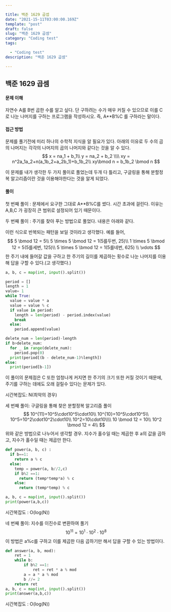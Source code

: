 ```yaml
---

title: 백준 1629 곱셉
date: "2021-15-11T03:00:00.169Z"
template: "post"
draft: false
slug: "백준 1629 곱셈"
category: "Coding test"
tags:

  - "Coding test"
description: "백준 1629 곱셈"

---
```


## 백준 1629 곱셈

#### 문제 이해

자연수 A를 B번 곱한 수를 알고 싶다. 단 구하려는 수가 매우 커질 수 있으므로 이를 C로 나눈 나머지를 구하는 프로그램을 작성하시오.
즉, A**B%C 를 구하라는 말이다. 

#### 접근 방법

문제를 풀기전에 미리 하나의 수학적 지식을 알 필요가 있다. 아래의 이유로 두 수의 곱의 나머지는 각각의 나머지의 곱의 나머지와 같다는 것을 알 수 있다.
$$
x = na_1 + b_1\\
y = na_2 + b_2
\\\\
xy = n^2a_1a_2+n(a_1b_2+a_2b_1)+b_1b_2\\
xy\bmod n = b_1b_2 \bmod n
$$


이 문제를 내가 생각한 두 가지 풀이로 풀었는데 두개 다 틀리고, 구글링을 통해 분할정복 알고리즘이란 것을 이용해야한다는 것을 알게 되었다.

#### 풀이 

첫 번째 풀이 : 문제에서 요구한 그대로 A**B%C를 썼다. 시간 초과에 걸린다. 이유는 A,B,C 가 굉장히 큰 범위로 설정되어 있기 때문이다.

두 번째 풀이 : 주기를 찾아 푸는 방법으로 풀었다. 내용은 아래와 같다. 

이런 식으로 반복되는 패턴을 보일 것이라고 생각했다. 
예를 들어, 
$$
5 \bmod 12 = 5\\
5 \times 5 \bmod 12 = 1(5를두번, 25)\\ 
1 \times 5 \bmod 12 = 5(5를세번, 125)\\
5 \times 5 \bmod 12 = 1(5를네번, 625) \\
\vdots
$$
한 주기 내에 들어갈 값을 구하고 한 주기의 길이를 제곱하는 횟수로 나눈 나머지를 이용해 답을 구할 수 있다.(고 생각했다.)

```python
a, b, c = map(int, input().split())

period = []
length = 1
value= 1
while True:
  value = value * a
  value = value % c
  if value in period:
    length = len(period) - period.index(value)
    break
  else:
    period.append(value)

delete_num = len(period)-length
if b>delete_num:
  for _ in range(delete_num):
    period.pop(0)
  print(period[(b - delete_num-1)%length])
else:
  print(period[b-1])
```

이 풀이의 문제점은 C 또한 엄청나게 커지면 한 주기의 크기 또한 커질 것이기 때문에, 주기를 구하는 데에도 오래 걸릴수 있다는 문제가 있다. 

시간복잡도: N(최악의 경우)

세 번째 풀이: 구글링을 통해 찾은 분할정복 알고리즘 풀이
$$
10^{11}=10^5\cdot10^5\cdot10\\
10^{10}=10^5\cdot10^5\\
10^5=10^2\cdot10^2\cdot10\\
10^2=10\cdot10\\\\
10 \bmod 12 = 10\\
10^2 \bmod 12 = 4\\
$$
위와 같은 방법으로 나누어서 생각할 경우. 지수가 홀수일 때는 제곱한 후 a의 값을 곱하고, 지수가 홀수일 때는 제곱만 한다. 

```python
def power(a, b, c) :
  if b==1:
    return a % c
  else:
    temp = power(a, b//2,c)
    if b%2 ==1:
      return (temp*temp*a) % c
    else:
      return (temp*temp) % c

a, b, c = map(int, input().split())
print(power(a,b,c))

```

시간복잡도 : O(log(N))

네 번째 풀이: 지수를 이진수로 변환하여 풀기
$$
10^{11}=10^1\cdot10^2\cdot10^8
$$
이 방법은  a%c를 구하고 이를 제곱한 다음 곱하기만 해서 답을 구할 수 있는 방법이다. 

```python
def answer(a, b, mod):
    ret = 1
    while b:
        if b%2 ==1:
            ret = ret * a % mod
        a = a * a % mod
        b //= 2
    return ret 
a, b, c = map(int, input().split())
print(answer(a,b,c))
```

시간복잡도 : O(log(N))